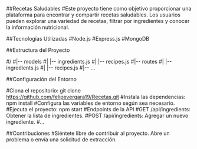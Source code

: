 ##Recetas Saludables
#Este proyecto tiene como objetivo proporcionar una plataforma para encontrar y compartir recetas saludables. Los usuarios pueden explorar una variedad de recetas, filtrar por ingredientes y conocer la información nutricional.

##Tecnologías Utilizadas
#Node.js
#Express.js
#MongoDB

##Estructura del Proyecto

#/
#|-- models
#|   |-- ingredients.js
#|   |-- recipes.js
#|-- routes
#|   |-- ingredients.js
#|   |-- recipes.js
#|-- ...

##Configuración del Entorno

#Clona el repositorio: git clone https://github.com/felipevergara19/Recetas.git
#Instala las dependencias: npm install
#Configura las variables de entorno según sea necesario.
#Ejecuta el proyecto: npm start
#Endpoints de la API
#GET /api/ingredients: Obtener la lista de ingredientes.
#POST /api/ingredients: Agregar un nuevo ingrediente.
#...

##Contribuciones
#Siéntete libre de contribuir al proyecto. Abre un problema o envía una solicitud de extracción.


